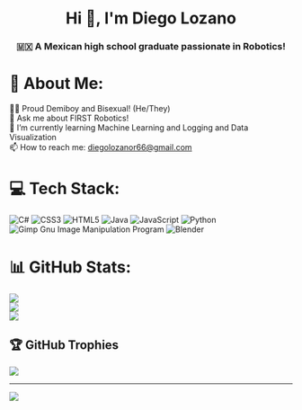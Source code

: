 <h1 align="center">Hi 👋, I'm Diego Lozano</h1>
<h3 align="center"> 🇲🇽 A Mexican high school graduate passionate in Robotics!</h3>

# 💫 About Me:
🏳️‍🌈 Proud Demiboy and Bisexual! (He/They)<br>💬 Ask me about FIRST Robotics!<br>🌱 I’m currently learning Machine Learning and Logging and Data Visualization<br>📫 How to reach me: diegolozanor66@gmail.com


# 💻 Tech Stack:
![C#](https://img.shields.io/badge/c%23-%23239120.svg?style=for-the-badge&logo=c-sharp&logoColor=white) ![CSS3](https://img.shields.io/badge/css3-%231572B6.svg?style=for-the-badge&logo=css3&logoColor=white) ![HTML5](https://img.shields.io/badge/html5-%23E34F26.svg?style=for-the-badge&logo=html5&logoColor=white) ![Java](https://img.shields.io/badge/java-%23ED8B00.svg?style=for-the-badge&logo=java&logoColor=white) ![JavaScript](https://img.shields.io/badge/javascript-%23323330.svg?style=for-the-badge&logo=javascript&logoColor=%23F7DF1E) ![Python](https://img.shields.io/badge/python-3670A0?style=for-the-badge&logo=python&logoColor=ffdd54) ![Gimp Gnu Image Manipulation Program](https://img.shields.io/badge/Gimp-657D8B?style=for-the-badge&logo=gimp&logoColor=FFFFFF) ![Blender](https://img.shields.io/badge/blender-%23F5792A.svg?style=for-the-badge&logo=blender&logoColor=white)
# 📊 GitHub Stats:
![](https://github-readme-stats.vercel.app/api?username=DiegoLolzano&theme=tokyonight&hide_border=false&include_all_commits=true&count_private=true)<br/>
![](https://github-readme-streak-stats.herokuapp.com/?user=DiegoLolzano&theme=tokyonight&hide_border=false)<br/>
![](https://github-readme-stats.vercel.app/api/top-langs/?username=DiegoLolzano&theme=tokyonight&hide_border=false&include_all_commits=true&count_private=true&layout=compact)

## 🏆 GitHub Trophies
![](https://github-profile-trophy.vercel.app/?username=DiegoLolzano&theme=tokyonight&no-frame=false&no-bg=false&margin-w=4)

---
[![](https://visitcount.itsvg.in/api?id=DiegoLolzano&icon=5&color=11)](https://visitcount.itsvg.in)

<!-- Proudly created with GPRM ( https://gprm.itsvg.in ) -->



<!---
DiegoLolzano/DiegoLolzano is a ✨ special ✨ repository because its `README.md` (this file) appears on your GitHub profile.
You can click the Preview link to take a look at your changes.
--->
